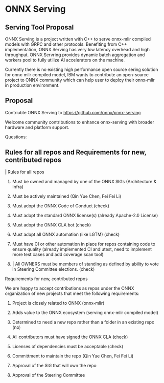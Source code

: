 # ONNX Serving

## Serving Tool Proposal

ONNX Serving is a project written with C++ to serve onnx-mlir compiled models with GRPC and other protocols. Benefiting from C++ implementation, ONNX Serving has very low latency overhead and high throughput. ONNX Servring provides dynamic batch aggregation and workers pool to fully utilize AI accelerators on the machine.

Currently there is no existing high performance open source sering solution for onnx-mlir compiled model, IBM wants to contribute an open-source project to ONNX community which can help user to deploy their onnx-mlir in production environment.

## Proposal

Contriubte ONNX Serving to https://github.com/onnx/onnx-serving

Welcome community contributions to enhance onnx-serving with broader hardware and platform support.

Questions:


## Rules for all repos and Requirements for new, contributed repos

| Rules for all repos

1. Must be owned and managed by one of the ONNX SIGs (Architecture & Infra)

2. Must be actively maintained (Qin Yue Chen, Fei Fei Li)

3. Must adopt the ONNX Code of Conduct (check)

4. Must adopt the standard ONNX license(s) (already Apache-2.0 License)

5. Must adopt the ONNX CLA bot (check)

6. Must adopt all ONNX automation (like LGTM) (check)

7. Must have CI or other automation in place for repos containing code to ensure quality (already implemented CI and utest, need to implement more test cases and add coverage scan tool)

8. | All OWNERS must be members of standing as defined by ability to vote in Steering Committee elections. (check)

Requirements for new, contributed repos

We are happy to accept contributions as repos under the ONNX organization of new projects that meet the following requirements:

1. Project is closely related to ONNX (onnx-mlir)

2. Adds value to the ONNX ecosystem (serving onnx-mlir compiled model)

3. Determined to need a new repo rather than a folder in an existing repo (no)

4. All contributors must have signed the ONNX CLA (check)

5. Licenses of dependencies must be acceptable (check)

6. Committment to maintain the repo (Qin Yue Chen, Fei Fei Li)

7. Approval of the SIG that will own the repo

8. Approval of the Steering Committee
